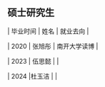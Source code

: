 ## 硕士研究生

| 毕业时间	| 姓名   |   就业去向 |

| 2020	| 张旭彤   |  南开大学读博 |

| 2023	| 伍思懿   |  |

| 2024	|杜玉洁  |  |
